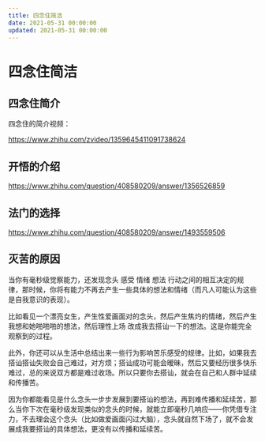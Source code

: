 ```yaml
---
title: 四念住简洁
date: 2021-05-31 00:00:00
updated: 2021-05-31 00:00:00
---
```



# 四念住简洁

## 四念住简介

四念住的简介视频：

https://www.zhihu.com/zvideo/1359645411091738624

## 开悟的介绍

https://www.zhihu.com/question/408580209/answer/1356526859

## 法门的选择

https://www.zhihu.com/question/408580209/answer/1493559506



## 灭苦的原因

当你有毫秒级觉察能力，还发现念头 感受 情绪 想法 行动之间的相互决定的规律，那时候，你将有能力不再去产生一些具体的想法和情绪（而凡人可能认为这些是自我意识的表现）。

比如看见一个漂亮女生，产生性爱画面对的念头，然后产生焦灼的情绪，然后产生我想和她啪啪啪的想法，然后理性上场 改成我去搭讪一下的想法。这是你能完全观察到的过程。

此外，你还可以从生活中总结出来一些行为影响苦乐感受的规律。比如，如果我去搭讪搭讪失败会自己难过，对方烦；搭讪成功可能会暧昧，然后又要经历很多快乐难过，总的来说双方都是难过收场。所以只要你去搭讪，就会在自己和人群中延续和传播苦。

因为你都能看见是什么念头一步步发展到要搭讪的想法，再到难传播和延续苦，那么当你下次在毫秒级发现类似的念头的时候，就能立即毫秒几响应——你凭借专注力，不去理会这个念头（比如做爱画面闪过大脑），念头就自然下场了，就不会发展成我要搭讪的具体想法，更没有以传播和延续苦。

